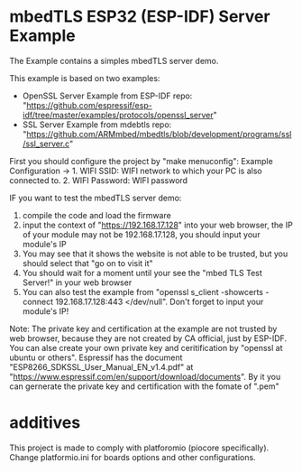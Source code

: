 # mbedTLS ESP32 (ESP-IDF) Server Example

The Example contains a simples mbedTLS server demo.

This example is based on two examples:
  - OpenSSL Server Example from ESP-IDF repo: "https://github.com/espressif/esp-idf/tree/master/examples/protocols/openssl_server"
  - SSL	Server Example from mdebtls repo: "https://github.com/ARMmbed/mbedtls/blob/development/programs/ssl/ssl_server.c" 

First you should configure the project by "make menuconfig":
  Example Configuration -> 
    1. WIFI SSID: WIFI network to which your PC is also connected to. 
    2. WIFI Password: WIFI password
    
IF you want to test the mbedTLS server demo: 
  1. compile the code and load the firmware 
  2. input the context of "https://192.168.17.128" into your web browser, the IP of your module may not be 192.168.17.128, you should input your module's IP
  3. You may see that it shows the website is not able to be trusted, but you should select that "go on to visit it"
  4. You should wait for a moment until your see the "mbed TLS Test Server!" in your web browser
  5. You can also test the example from "openssl s_client -showcerts -connect 192.168.17.128:443 </dev/null". Don't forget to input your module's IP!
  
Note:
  The private key and certification at the example are not trusted by web browser, because they are not created by CA official, just by ESP-IDF.
  You can alse create your own private key and ceritification by "openssl at ubuntu or others". 
  Espressif has the document "ESP8266_SDKSSL_User_Manual_EN_v1.4.pdf" at "https://www.espressif.com/en/support/download/documents". By it you can gernerate the private key and certification with the fomate of ".pem"


# additives
  This project is made to comply with platforomio (piocore specifically).
  Change platformio.ini for boards options and other configurations.